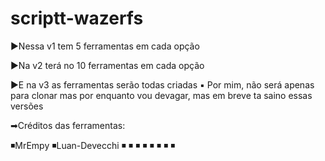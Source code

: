 # scriptt-wazerfs


▶Nessa v1 tem 5 ferramentas em cada opção


▶Na v2 terá no 10 ferramentas em cada opção


▶E na v3 as ferramentas serão todas criadas
▪ Por mim, não será apenas para clonar
mas por enquanto vou devagar, mas em breve
ta saino essas versões


➡Créditos das ferramentas:

◾MrEmpy
◾Luan-Devecchi
◾
◾
◾
◾
◾
◾
◾
◾

